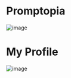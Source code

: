 # Promptopia
![image](https://github.com/Micha230/Promptopia/assets/96614751/0f5f607c-70a3-4c9e-a050-35f7cdd82a60)

# My Profile
![image](https://github.com/Micha230/Promptopia/assets/96614751/3d4e3d45-8404-4513-8369-773e87d7efaa)
